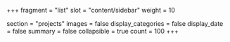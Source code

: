 +++
fragment = "list"
slot = "content/sidebar"
weight = 10

section = "projects"
images = false
display_categories = false
display_date = false
summary = false
collapsible = true
count = 100
+++
